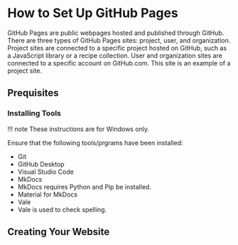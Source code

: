 # How to Set Up GitHub Pages
GitHub Pages are public webpages hosted and published through GitHub. There are three types of GitHub Pages sites: project, user, and organization. Project sites are connected to a specific project hosted on GitHub, such as a JavaScript library or a recipe collection. User and organization sites are connected to a specific account on GitHub.com. This site is an example of a project site.

## Prequisites

### Installing Tools

!!! note
    These instructions are for Windows only.

Ensure that the following tools/prgrams have been installed:
- Git
- GitHub Desktop
- Visual Studio Code
- MkDocs
- MkDocs requires Python and Pip be installed. 
- Material for MkDocs
- Vale
- Vale is used to check spelling.

## Creating Your Website
